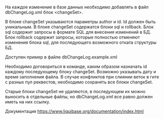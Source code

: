На каждое изменение в базе данных необходимо добавлять в файл dbChangeLog.xml блок \<changeSet>.

В блоке changeSet указываются параметры author и id. Id должен быть уникальным.
В блоке changeSet содержатся блоки sql и rollback. 
Блок sql содержит запросы в формате SQL для внесения изменений в БД. 
Блок rollback содержит запросы, которые полностью отменяют изменения блока sql, для последующего возможного отката структуры БД.

Доступен пример в файле dbChangeLog.example.xml

Необходимо договориться в команде, каким образом назначать id каждому последующему блоку changeSet.
Возможно указывать дату и время заполнения файла.
В случае конфликтов при слиянии веток в гите с разных пул реквестов, необходимо сохранять все блоки changeSet.

Старые блоки changeSet не удаляются, в последующем их можно выносить в отдельные файлы, но dbChangeLog.xml все равно должен иметь на них ссылку.

Документация https://www.liquibase.org/documentation/index.html